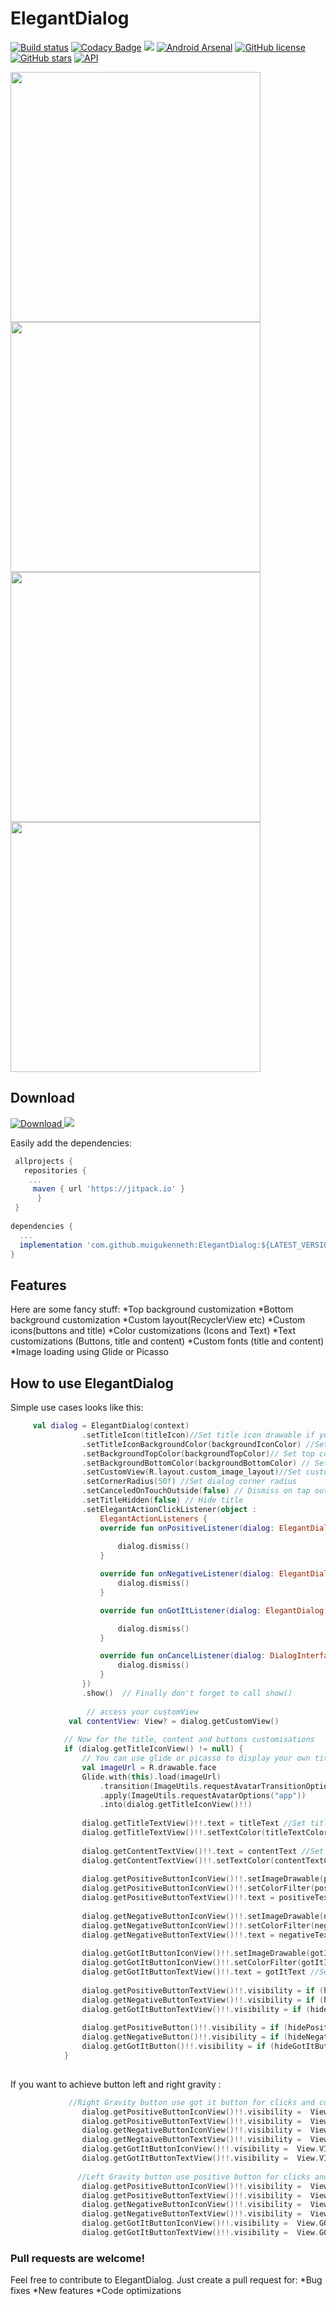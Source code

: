 # ElegantDialog
[![Build status](https://app.nevercode.io/api/projects/465bc90f-16e5-4b6d-ab42-7e7d8036ad4f/workflows/62a7ba37-c8a4-4eda-8db1-9908daa93d8e/status_badge.svg?branch=master)](https://app.nevercode.io/#/project/465bc90f-16e5-4b6d-ab42-7e7d8036ad4f/workflow/62a7ba37-c8a4-4eda-8db1-9908daa93d8e/latestBuild?branch=master)
[![Codacy Badge](https://api.codacy.com/project/badge/Grade/8d75aa2085d94288bdefda48e3a518ca)](https://www.codacy.com/manual/muigukenneth/ElegantDialog?utm_source=github.com&amp;utm_medium=referral&amp;utm_content=muigukenneth/ElegantDialog&amp;utm_campaign=Badge_Grade)
[![](https://jitpack.io/v/muigukenneth/ElegantDialog.svg)](https://jitpack.io/#muigukenneth/ElegantDialog)
[![Android Arsenal](https://img.shields.io/badge/Android%20Arsenal-Elegant%20Dialog-red.svg?style=flat)](https://android-arsenal.com/details/1/7922)
[![GitHub license](https://img.shields.io/github/license/muigukenneth/ElegantDialog)](https://github.com/muigukenneth/ElegantDialog/blob/master/LICENSE)
[![GitHub stars](https://img.shields.io/github/stars/muigukenneth/ElegantDialog)](https://github.com/muigukenneth/ElegantDialog/stargazers)
[![API](https://img.shields.io/badge/API-18%2B-brightgreen.svg?style=flat)](https://android-arsenal.com/api?level=18)

<p align="left">
<img src="https://raw.githubusercontent.com/muigukenneth/ElegantDialog/master/art/Screenshot_1New.png" width="400px"  />
<img src="https://raw.githubusercontent.com/muigukenneth/ElegantDialog/master/art/Screenshot_3New.png" width="400px"  />
<img src="https://raw.githubusercontent.com/muigukenneth/ElegantDialog/master/art/Screenshot_2New.png" width="400px"  />
<img src="https://raw.githubusercontent.com/muigukenneth/ElegantDialog/master/art/Screenshot_4New.png" width="400px"  />
</p>
  
## Download
[ ![Download](https://api.bintray.com/packages/chiefdroid/ElegantDialog/ElegantDialog/images/download.svg) ](https://bintray.com/chiefdroid/ElegantDialog/ElegantDialog/_latestVersion)
[![](https://jitpack.io/v/muigukenneth/ElegantDialog.svg)](https://jitpack.io/#muigukenneth/ElegantDialog)

Easily add the dependencies:
```gradle
 allprojects {
   repositories {
	...
	 maven { url 'https://jitpack.io' }
      }
 }
     
dependencies {
  ...
  implementation 'com.github.muigukenneth:ElegantDialog:${LATEST_VERSION}'
}
 ``` 
## Features

Here are some fancy stuff:
 *Top background customization
 *Bottom background customization
 *Custom layout(RecyclerView etc)
 *Custom icons(buttons and title)
 *Color customizations (Icons and Text)
 *Text customizations (Buttons, title and content)
 *Custom fonts (title and content)
 *Image loading using Glide or Picasso
 
## How to use ElegantDialog

Simple use cases looks like this:
```kotlin
     val dialog = ElegantDialog(context)
                .setTitleIcon(titleIcon)//Set title icon drawable if your not loading with Glide or Picasso
                .setTitleIconBackgroundColor(backgroundIconColor) //Set title icon drawable background color
                .setBackgroundTopColor(backgroundTopColor)// Set top color
                .setBackgroundBottomColor(backgroundBottomColor) // Set bottom color
                .setCustomView(R.layout.custom_image_layout)//Set custom layout
                .setCornerRadius(50f) //Set dialog corner radius
                .setCanceledOnTouchOutside(false) // Dismiss on tap outside
                .setTitleHidden(false) // Hide title
                .setElegantActionClickListener(object :
                    ElegantActionListeners {
                    override fun onPositiveListener(dialog: ElegantDialog) {
                      
                        dialog.dismiss()
                    }

                    override fun onNegativeListener(dialog: ElegantDialog) {
                        dialog.dismiss()
                    }

                    override fun onGotItListener(dialog: ElegantDialog) {

                        dialog.dismiss()
                    }

                    override fun onCancelListener(dialog: DialogInterface) {
                        dialog.dismiss()
                    }
                })
                .show()  // Finally don't forget to call show()
                
                 // access your customView
             val contentView: View? = dialog.getCustomView()
              
            // Now for the title, content and buttons customisations
            if (dialog.getTitleIconView() != null) {
                // You can use glide or picasso to display your own title image. Note Do not pass an icon drawable at setTitleIcon(titleIcon)
                val imageUrl = R.drawable.face
                Glide.with(this).load(imageUrl)
                    .transition(ImageUtils.requestAvatarTransitionOptions())
                    .apply(ImageUtils.requestAvatarOptions("app"))
                    .into(dialog.getTitleIconView()!!)
                    
                dialog.getTitleTextView()!!.text = titleText //Set title text
                dialog.getTitleTextView()!!.setTextColor(titleTextColor) //Set title text color
                
                dialog.getContentTextView()!!.text = contentText //Set content text
                dialog.getContentTextView()!!.setTextColor(contentTextColor) //Set content text color
                
                dialog.getPositiveButtonIconView()!!.setImageDrawable(positiveIcon) //Set positive button icon drawable
                dialog.getPositiveButtonIconView()!!.setColorFilter(positiveIconColor) //Set positive button icon drawable color
                dialog.getPositiveButtonTextView()!!.text = positiveText //Set positive button text
                
                dialog.getNegativeButtonIconView()!!.setImageDrawable(negativeIcon) //Set negative button icon drawable
                dialog.getNegativeButtonIconView()!!.setColorFilter(negativeIconColor) //Set negative button icon drawable color
                dialog.getNegativeButtonTextView()!!.text = negativeText //Set negative button text
                
                dialog.getGotItButtonIconView()!!.setImageDrawable(gotItIcon) //Set got it button icon drawable
                dialog.getGotItButtonIconView()!!.setColorFilter(gotItIconColor) //Set negative button icon drawable color
                dialog.getGotItButtonTextView()!!.text = gotItText //Set got it button text
                
                dialog.getPositiveButtonTextView()!!.visibility = if (hideButtonText) View.GONE else View.VISIBLE //Hide positive button text
                dialog.getNegativeButtonTextView()!!.visibility = if (hideButtonText) View.GONE else View.VISIBLE //Hide negative button text
                dialog.getGotItButtonTextView()!!.visibility = if (hideButtonText) View.GONE else View.VISIBLE //Hide got it button text
                
                dialog.getPositiveButton()!!.visibility = if (hidePositiveButton) View.GONE else View.VISIBLE //Hide positive button 
                dialog.getNegativeButton()!!.visibility = if (hideNegativeButton) View.GONE else View.VISIBLE //Hide negative button
                dialog.getGotItButton()!!.visibility = if (hideGotItButton) View.GONE else View.VISIBLE  //Hide got it button
            }
            
``` 
If you want to achieve button left and right gravity :
```kotlin
             //Right Gravity button use got it button for clicks and customization
                dialog.getPositiveButtonIconView()!!.visibility =  View.GONE 
                dialog.getPositiveButtonTextView()!!.visibility =  View.GONE
                dialog.getNegativeButtonIconView()!!.visibility =  View.GONE 
                dialog.getNegtaiveButtonTextView()!!.visibility =  View.GONE
                dialog.getGotItButtonIconView()!!.visibility =  View.VISIBLE 
                dialog.getGotItButtonTextView()!!.visibility =  View.VISIBLE
                
               //Left Gravity button use positive button for clicks and customization
                dialog.getPositiveButtonIconView()!!.visibility =  View.VISIBLE 
                dialog.getPositiveButtonTextView()!!.visibility =  View.VISIBLE
                dialog.getNegativeButtonIconView()!!.visibility =  View.GONE 
                dialog.getNegativeButtonTextView()!!.visibility =  View.GONE
                dialog.getGotItButtonIconView()!!.visibility =  View.GONE 
                dialog.getGotItButtonTextView()!!.visibility =  View.GONE
``` 
### Pull requests are welcome!

Feel free to contribute to ElegantDialog. Just create a pull request for:
*Bug fixes
*New features
*Code optimizations

